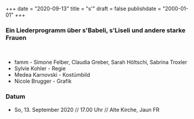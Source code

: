 ﻿+++
date = "2020-09-13"
title = "s'"
draft = false
publishdate = "2000-01-01"
+++

### Ein Liederprogramm über s'Babeli, s'Liseli und andere starke Frauen

<br>

* famm - Simone Felber, Claudia Greber, Sarah Höltschi, Sabrina Troxler
* Sylvie Kohler - Regie
* Medea Karnovski - Kostümbild
* Nicole Brugger - Grafik


### Datum

* So, 13. September 2020 // 17.00 Uhr // Alte Kirche, Jaun FR